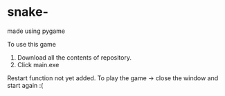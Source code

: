 # snake-
made using pygame 

To use this game 
1) Download all the contents of repository.
2) Click main.exe

Restart function not yet added.
To play the game -> close the window and start again :( 
